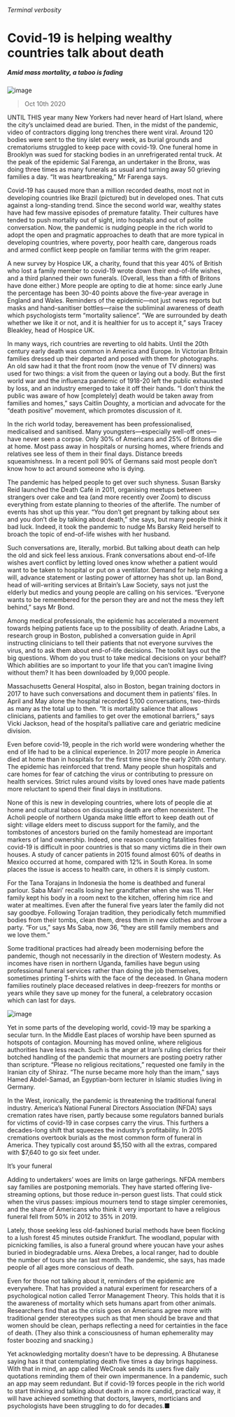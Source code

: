 ###### Terminal verbosity
# Covid-19 is helping wealthy countries talk about death 
##### Amid mass mortality, a taboo is fading 
![image](images/20201010_IRP001_0.jpg) 
> Oct 10th 2020 

UNTIL THIS year many New Yorkers had never heard of Hart Island, where the city’s unclaimed dead are buried. Then, in the midst of the pandemic, video of contractors digging long trenches there went viral. Around 120 bodies were sent to the tiny islet every week, as burial grounds and crematoriums struggled to keep pace with covid-19. One funeral home in Brooklyn was sued for stacking bodies in an unrefrigerated rental truck. At the peak of the epidemic Sal Farenga, an undertaker in the Bronx, was doing three times as many funerals as usual and turning away 50 grieving families a day. “It was heartbreaking,” Mr Farenga says.

Covid-19 has caused more than a million recorded deaths, most not in developing countries like Brazil (pictured) but in developed ones. That cuts against a long-standing trend. Since the second world war, wealthy states have had few massive episodes of premature fatality. Their cultures have tended to push mortality out of sight, into hospitals and out of polite conversation. Now, the pandemic is nudging people in the rich world to adopt the open and pragmatic approaches to death that are more typical in developing countries, where poverty, poor health care, dangerous roads and armed conflict keep people on familiar terms with the grim reaper.


A new survey by Hospice UK, a charity, found that this year 40% of British who lost a family member to covid-19 wrote down their end-of-life wishes, and a third planned their own funerals. (Overall, less than a fifth of Britons have done either.) More people are opting to die at home: since early June the percentage has been 30-40 points above the five-year average in England and Wales. Reminders of the epidemic—not just news reports but masks and hand-sanitiser bottles—raise the subliminal awareness of death which psychologists term “mortality salience”. “We are surrounded by death whether we like it or not, and it is healthier for us to accept it,” says Tracey Bleakley, head of Hospice UK.

In many ways, rich countries are reverting to old habits. Until the 20th century early death was common in America and Europe. In Victorian Britain families dressed up their departed and posed with them for photographs. An old saw had it that the front room (now the venue of TV dinners) was used for two things: a visit from the queen or laying out a body. But the first world war and the influenza pandemic of 1918-20 left the public exhausted by loss, and an industry emerged to take it off their hands. “I don’t think the public was aware of how [completely] death would be taken away from families and homes,” says Caitlin Doughty, a mortician and advocate for the “death positive” movement, which promotes discussion of it.

In the rich world today, bereavement has been professionalised, medicalised and sanitised. Many youngsters—especially well-off ones—have never seen a corpse. Only 30% of Americans and 25% of Britons die at home. Most pass away in hospitals or nursing homes, where friends and relatives see less of them in their final days. Distance breeds squeamishness. In a recent poll 90% of Germans said most people don’t know how to act around someone who is dying.

The pandemic has helped people to get over such shyness. Susan Barsky Reid launched the Death Café in 2011, organising meetups between strangers over cake and tea (and more recently over Zoom) to discuss everything from estate planning to theories of the afterlife. The number of events has shot up this year. “You don’t get pregnant by talking about sex and you don’t die by talking about death,” she says, but many people think it bad luck. Indeed, it took the pandemic to nudge Ms Barsky Reid herself to broach the topic of end-of-life wishes with her husband.

Such conversations are, literally, morbid. But talking about death can help the old and sick feel less anxious. Frank conversations about end-of-life wishes avert conflict by letting loved ones know whether a patient would want to be taken to hospital or put on a ventilator. Demand for help making a will, advance statement or lasting power of attorney has shot up. Ian Bond, head of will-writing services at Britain’s Law Society, says not just the elderly but medics and young people are calling on his services. “Everyone wants to be remembered for the person they are and not the mess they left behind,” says Mr Bond.

Among medical professionals, the epidemic has accelerated a movement towards helping patients face up to the possibility of death. Ariadne Labs, a research group in Boston, published a conversation guide in April instructing clinicians to tell their patients that not everyone survives the virus, and to ask them about end-of-life decisions. The toolkit lays out the big questions. Whom do you trust to take medical decisions on your behalf? Which abilities are so important to your life that you can’t imagine living without them? It has been downloaded by 9,000 people.

Massachusetts General Hospital, also in Boston, began training doctors in 2017 to have such conversations and document them in patients’ files. In April and May alone the hospital recorded 5,100 conversations, two-thirds as many as the total up to then. “It is mortality salience that allows clinicians, patients and families to get over the emotional barriers,” says Vicki Jackson, head of the hospital’s palliative care and geriatric medicine division.

Even before covid-19, people in the rich world were wondering whether the end of life had to be a clinical experience. In 2017 more people in America died at home than in hospitals for the first time since the early 20th century. The epidemic has reinforced that trend. Many people shun hospitals and care homes for fear of catching the virus or contributing to pressure on health services. Strict rules around visits by loved ones have made patients more reluctant to spend their final days in institutions.

None of this is new in developing countries, where lots of people die at home and cultural taboos on discussing death are often nonexistent. The Acholi people of northern Uganda make little effort to keep death out of sight: village elders meet to discuss support for the family, and the tombstones of ancestors buried on the family homestead are important markers of land ownership. Indeed, one reason counting fatalities from covid-19 is difficult in poor countries is that so many victims die in their own houses. A study of cancer patients in 2015 found almost 60% of deaths in Mexico occurred at home, compared with 12% in South Korea. In some places the issue is access to health care, in others it is simply custom.

For the Tana Torajans in Indonesia the home is deathbed and funeral parlour. Saba Mairi’ recalls losing her grandfather when she was 11. Her family kept his body in a room next to the kitchen, offering him rice and water at mealtimes. Even after the funeral five years later the family did not say goodbye. Following Torajan tradition, they periodically fetch mummified bodies from their tombs, clean them, dress them in new clothes and throw a party. “For us,” says Ms Saba, now 36, “they are still family members and we love them.”

Some traditional practices had already been modernising before the pandemic, though not necessarily in the direction of Western modesty. As incomes have risen in northern Uganda, families have begun using professional funeral services rather than doing the job themselves, sometimes printing T-shirts with the face of the deceased. In Ghana modern families routinely place deceased relatives in deep-freezers for months or years while they save up money for the funeral, a celebratory occasion which can last for days.
![image](images/20201010_IRC036.png) 


Yet in some parts of the developing world, covid-19 may be sparking a secular turn. In the Middle East places of worship have been spurned as hotspots of contagion. Mourning has moved online, where religious authorities have less reach. Such is the anger at Iran’s ruling clerics for their botched handling of the pandemic that mourners are posting poetry rather than scripture. “Please no religious recitations,” requested one family in the Iranian city of Shiraz. “The nurse became more holy than the imam,” says Hamed Abdel-Samad, an Egyptian-born lecturer in Islamic studies living in Germany.

In the West, ironically, the pandemic is threatening the traditional funeral industry. America’s National Funeral Directors Association (NFDA) says cremation rates have risen, partly because some regulators banned burials for victims of covid-19 in case corpses carry the virus. This furthers a decades-long shift that squeezes the industry’s profitability. In 2015 cremations overtook burials as the most common form of funeral in America. They typically cost around $5,150 with all the extras, compared with $7,640 to go six feet under.
It’s your funeral

Adding to undertakers’ woes are limits on large gatherings. NFDA members say families are postponing memorials. They have started offering live-streaming options, but those reduce in-person guest lists. That could stick when the virus passes: impious mourners tend to stage simpler ceremonies, and the share of Americans who think it very important to have a religious funeral fell from 50% in 2012 to 35% in 2019.

Lately, those seeking less old-fashioned burial methods have been flocking to a lush forest 45 minutes outside Frankfurt. The woodland, popular with picnicking families, is also a funeral ground where youcan have your ashes buried in biodegradable urns. Alexa Drebes, a local ranger, had to double the number of tours she ran last month. The pandemic, she says, has made people of all ages more conscious of death.

Even for those not talking about it, reminders of the epidemic are everywhere. That has provided a natural experiment for researchers of a psychological notion called Terror Management Theory. This holds that it is the awareness of mortality which sets humans apart from other animals. Researchers find that as the crisis goes on Americans agree more with traditional gender stereotypes such as that men should be brave and that women should be clean, perhaps reflecting a need for certainties in the face of death. (They also think a consciousness of human ephemerality may foster boozing and snacking.)

Yet acknowledging mortality doesn’t have to be depressing. A Bhutanese saying has it that contemplating death five times a day brings happiness. With that in mind, an app called WeCroak sends its users five daily quotations reminding them of their own impermanence. In a pandemic, such an app may seem redundant. But if covid-19 forces people in the rich world to start thinking and talking about death in a more candid, practical way, it will have achieved something that doctors, lawyers, morticians and psychologists have been struggling to do for decades.■

